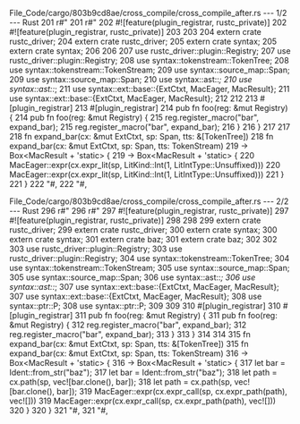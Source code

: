 File_Code/cargo/803b9cd8ae/cross_compile/cross_compile_after.rs --- 1/2 --- Rust
201             r#"                                                                                                                                          201             r#"
202             #![feature(plugin_registrar, rustc_private)]                                                                                                 202             #![feature(plugin_registrar, rustc_private)]
203                                                                                                                                                          203 
204             extern crate rustc_driver;                                                                                                                   204             extern crate rustc_driver;
205             extern crate syntax;                                                                                                                         205             extern crate syntax;
206                                                                                                                                                          206 
207             use rustc_driver::plugin::Registry;                                                                                                          207             use rustc_driver::plugin::Registry;
208             use syntax::tokenstream::TokenTree;                                                                                                          208             use syntax::tokenstream::TokenStream;
209             use syntax::source_map::Span;                                                                                                                209             use syntax::source_map::Span;
210             use syntax::ast::*;                                                                                                                          210             use syntax::ast::*;
211             use syntax::ext::base::{ExtCtxt, MacEager, MacResult};                                                                                       211             use syntax::ext::base::{ExtCtxt, MacEager, MacResult};
212                                                                                                                                                          212 
213             #[plugin_registrar]                                                                                                                          213             #[plugin_registrar]
214             pub fn foo(reg: &mut Registry) {                                                                                                             214             pub fn foo(reg: &mut Registry) {
215                 reg.register_macro("bar", expand_bar);                                                                                                   215                 reg.register_macro("bar", expand_bar);
216             }                                                                                                                                            216             }
217                                                                                                                                                          217 
218             fn expand_bar(cx: &mut ExtCtxt, sp: Span, tts: &[TokenTree])                                                                                 218             fn expand_bar(cx: &mut ExtCtxt, sp: Span, tts: TokenStream)
219                           -> Box<MacResult + 'static> {                                                                                                  219                           -> Box<MacResult + 'static> {
220                 MacEager::expr(cx.expr_lit(sp, LitKind::Int(1, LitIntType::Unsuffixed)))                                                                 220                 MacEager::expr(cx.expr_lit(sp, LitKind::Int(1, LitIntType::Unsuffixed)))
221             }                                                                                                                                            221             }
222         "#,                                                                                                                                              222         "#,

File_Code/cargo/803b9cd8ae/cross_compile/cross_compile_after.rs --- 2/2 --- Rust
296             r#"                                                                                                                                          296             r#"
297             #![feature(plugin_registrar, rustc_private)]                                                                                                 297             #![feature(plugin_registrar, rustc_private)]
298                                                                                                                                                          298 
299             extern crate rustc_driver;                                                                                                                   299             extern crate rustc_driver;
300             extern crate syntax;                                                                                                                         300             extern crate syntax;
301             extern crate baz;                                                                                                                            301             extern crate baz;
302                                                                                                                                                          302 
303             use rustc_driver::plugin::Registry;                                                                                                          303             use rustc_driver::plugin::Registry;
304             use syntax::tokenstream::TokenTree;                                                                                                          304             use syntax::tokenstream::TokenStream;
305             use syntax::source_map::Span;                                                                                                                305             use syntax::source_map::Span;
306             use syntax::ast::*;                                                                                                                          306             use syntax::ast::*;
307             use syntax::ext::base::{ExtCtxt, MacEager, MacResult};                                                                                       307             use syntax::ext::base::{ExtCtxt, MacEager, MacResult};
308             use syntax::ptr::P;                                                                                                                          308             use syntax::ptr::P;
309                                                                                                                                                          309 
310             #[plugin_registrar]                                                                                                                          310             #[plugin_registrar]
311             pub fn foo(reg: &mut Registry) {                                                                                                             311             pub fn foo(reg: &mut Registry) {
312                 reg.register_macro("bar", expand_bar);                                                                                                   312                 reg.register_macro("bar", expand_bar);
313             }                                                                                                                                            313             }
314                                                                                                                                                          314 
315             fn expand_bar(cx: &mut ExtCtxt, sp: Span, tts: &[TokenTree])                                                                                 315             fn expand_bar(cx: &mut ExtCtxt, sp: Span, tts: TokenStream)
316                           -> Box<MacResult + 'static> {                                                                                                  316                           -> Box<MacResult + 'static> {
317                 let bar = Ident::from_str("baz");                                                                                                        317                 let bar = Ident::from_str("baz");
318                 let path = cx.path(sp, vec![bar.clone(), bar]);                                                                                          318                 let path = cx.path(sp, vec![bar.clone(), bar]);
319                 MacEager::expr(cx.expr_call(sp, cx.expr_path(path), vec![]))                                                                             319                 MacEager::expr(cx.expr_call(sp, cx.expr_path(path), vec![]))
320             }                                                                                                                                            320             }
321         "#,                                                                                                                                              321         "#,

